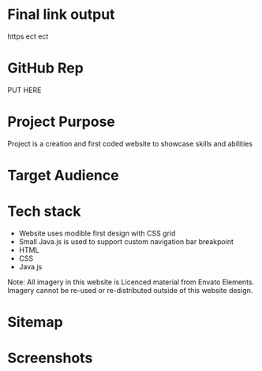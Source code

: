 # Final link output

https ect ect 


# GitHub Rep 
PUT HERE

# Project Purpose
Project is a creation and first coded website to showcase skills and abilities

# Target Audience


# Tech stack
 - Website uses modible first design with CSS grid
 - Small Java.js is used to support custom navigation bar breakpoint
 - HTML
 - CSS
 - Java.js

 Note: All imagery in this website is Licenced material from Envato Elements. Imagery cannot be re-used or re-distributed outside of this website design. 



# Sitemap

# Screenshots
